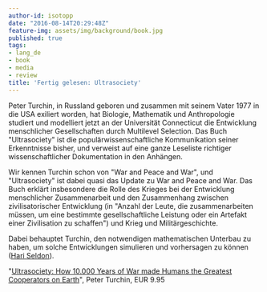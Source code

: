 ```yaml
---
author-id: isotopp
date: "2016-08-14T20:29:48Z"
feature-img: assets/img/background/book.jpg
published: true
tags:
- lang_de
- book
- media
- review
title: 'Fertig gelesen: Ultrasociety'
---
```

Peter Turchin, in Russland geboren und zusammen mit seinem Vater 1977 in die USA exiliert worden, hat Biologie, Mathematik und Anthropologie studiert und modelliert jetzt an der Universität Connecticut die Entwicklung menschlicher Gesellschaften durch Multilevel Selection. Das Buch "Ultrasociety" ist die populärwissenschaftliche Kommunikation seiner Erkenntnisse bisher, und verweist auf eine ganze Leseliste richtiger wissenschaftlicher Dokumentation in den Anhängen.

Wir kennen Turchin schon von "War and Peace and War", und "Ultrasociety" ist dabei quasi das Update zu War and Peace and War. Das Buch erklärt insbesondere die Rolle des Krieges bei der Entwicklung menschlicher Zusammenarbeit und den Zusammenhang zwischen zivilisatorischer Entwicklung (in "Anzahl der Leute, die zusammenarbeiten müssen, um eine bestimmte gesellschaftliche Leistung oder ein Artefakt einer Zivilisation zu schaffen") und Krieg und Militärgeschichte.

Dabei behauptet Turchin, den notwendigen mathematischen Unterbau zu haben, um solche Entwicklungen simulieren und vorhersagen zu können ([Hari Seldon](https://en.wikipedia.org/wiki/Hari_Seldon)).

"[Ultrasociety: How 10.000 Years of War made Humans the Greatest Cooperators on Earth](https://www.amazon.de/dp/B0185P69LU)", Peter Turchin, EUR 9.95
